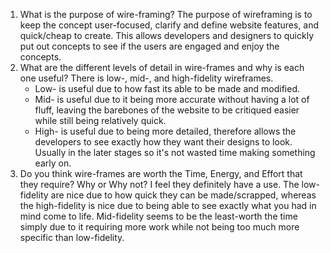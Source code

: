 1. What is the purpose of wire-framing?
    The purpose of wireframing is to keep the concept user-focused, clarify and define website features, and quick/cheap to create. This allows developers and designers to quickly put out concepts to see if the users are engaged and enjoy the concepts.
2. What are the different levels of detail in wire-frames and why is each one useful?
    There is low-, mid-, and high-fidelity wireframes.
    - Low- is useful due to how fast its able to be made and modified.
    - Mid- is useful due to it being more accurate without having a lot of fluff, leaving the barebones of the website to be critiqued easier while still being relatively quick.
    - High- is useful due to being more detailed, therefore allows the developers to see exactly how they want their designs to look. Usually in the later stages so it's not wasted time making something early on.
3. Do you think wire-frames are worth the Time, Energy, and Effort that they require? Why or Why not? 
    I feel they definitely have a use. The low-fidelity are nice due to how quick they can be made/scrapped, whereas the high-fidelity is nice due to being able to see exactly what you had in mind come to life. Mid-fidelity seems to be the least-worth the time simply due to it requiring more work while not being too much more specific than low-fidelity.